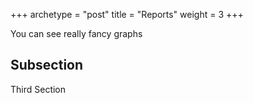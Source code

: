 +++
archetype = "post"
title = "Reports"
weight = 3
+++

You can see really fancy graphs

Subsection
----------

Third Section

